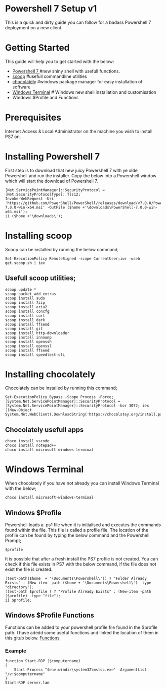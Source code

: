 # Powershell 7 Setup v1

This is a quick and dirty guide you can follow for a badass Powershell 7 deployment on a new client.

# Getting Started

This guide will help you to get started with the below:

* [Powershell 7 ](https://github.com/PowerShell/powershell/releases) #new shiny shell with usefull functions.
* [scoop](https://scoop.sh/) #usefull commandline utilities
* [chocolately](https://chocolatey.org/) #windows package manager for easy installation of software
* [Windows Terminal](https://github.com/microsoft/terminal) # Windows new shell installation and customisation
* Windows $Profile and Functions


# Prerequisites

Internet Access & Local Administrator on the machine you wish to install PS7 on.

# Installing Powershell 7

First step is to download that new juicy Powershell 7 with ye olde Powershell and run the installer.
Copy the below into a Powershell window which will start the download of Powershell 7.

```
[Net.ServicePointManager]::SecurityProtocol = [Net.SecurityProtocolType]::Tls12;
Invoke-WebRequest -Uri 'https://github.com/PowerShell/PowerShell/releases/download/v7.0.0/PowerShell-7.0.0-win-x64.msi' -OutFile ($home +'\downloads\PowerShell-7.0.0-win-x64.msi');
ii ($home +'\downloads\');
```
# Installing scoop

Scoop can be installed by running the below command;
```
Set-ExecutionPolicy RemoteSigned -scope CurrentUser;iwr -useb get.scoop.sh | iex

```
## Usefull scoop utilities;
```
scoop update *
scoop bucket add extras
scoop install sudo
scoop install 7zip
scoop install aria2
scoop install concfg
scoop install curl
scoop install dark
scoop install ffsend
scoop install git
scoop install http-downloader
scoop install innounp
scoop install openssh
scoop install openssl
scoop install ffsend
scoop install speedtest-cli
```
# Installing chocolately

Chocolately can be installed by running this command;

```
Set-ExecutionPolicy Bypass -Scope Process -Force; [System.Net.ServicePointManager]::SecurityProtocol = [System.Net.ServicePointManager]::SecurityProtocol -bor 3072; iex ((New-Object System.Net.WebClient).DownloadString('https://chocolatey.org/install.ps1'));
```
## Chocolately usefull apps 
```
choco install vscode
choco install notepad++
choco install microsoft-windows-terminal

```

# Windows Terminal
When chocolately if you have not already you can install Windows Terminal with the below;

```
choco install microsoft-windows-terminal
```
## Windows $Profile
Powershell loads a .ps1 file when it is initialised and executes the commands found within the file. This file is called a profile file.
The location of the profile can be found by typing the below command and the Powershell Prompt;
```
$profile
```
It is possible that after a fresh install the PS7 profile is not created. You can check if this file exists in PS7 with the below command, if the file does not exist the file is created.
```
(test-path($home  + '\Documents\Powershell\')) ? "Folder Already Exists" : (New-item -path ($home + '\Documents\Powershell\') -type "directory");
(test-path $profile ) ? "Profile Already Exists" : (New-item -path ($profile) -type "file");
ii $profile;
```
## Windows $Profile Functions
Functions can be added to your powershell profile file found in the $profile path. I have adedd some useful functions and linked the location of them in this gitub below.
[Functions](https://github.com/alxm8/SharingIsCaring/blob/master/Powershell/Profile/profilefunctionsandvars.ps1)
### Example
```
function Start-RDP ($computername)
{
    Start-Process "$env:windir\system32\mstsc.exe" -ArgumentList "/v:$computername"
}
Start-RDP server.lan
```
